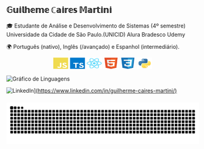 ## 𝔾𝕦𝕚𝕝𝕙𝕖𝕞𝕖 ℂ𝕒𝕚𝕣𝕖𝕤 𝕄𝕒𝕣𝕥𝕚𝕟𝕚


🎓 Estudante de Análise e Desenvolvimento de Sistemas (4º semestre)
 Universidade da Cidade de São Paulo.(UNICID)
 Alura
 Bradesco
 Udemy
 

🌍  Português (nativo), Inglês (/avançado) e Espanhol (intermediário).




<div align="center"> 
  <img alt="JavaScript" height="30" width="40" src="https://raw.githubusercontent.com/devicons/devicon/master/icons/javascript/javascript-plain.svg">
  <img alt="TypeScript" height="30" width="40" src="https://raw.githubusercontent.com/devicons/devicon/master/icons/typescript/typescript-plain.svg">
  <img alt="React" height="30" width="40" src="https://raw.githubusercontent.com/devicons/devicon/master/icons/react/react-original.svg">
  <img alt="HTML5" height="30" width="40" src="https://raw.githubusercontent.com/devicons/devicon/master/icons/html5/html5-original.svg">
  <img alt="CSS3" height="30" width="40" src="https://raw.githubusercontent.com/devicons/devicon/master/icons/css3/css3-original.svg">
  <img alt="Python" height="30" width="40" src="https://raw.githubusercontent.com/devicons/devicon/master/icons/python/python-original.svg">
</div>


![Gráfico de Linguagens](https://github.com/GuiCMartini/pizzaria/blob/main/images/grafico_pizza.png)



![LinkedIn](https://img.shields.io/badge/LinkedIn-0A66C2?style=flat&logo=linkedin&logoColor=white)][(https://www.linkedin.com/in/guilherme-caires-martini/)](https://www.linkedin.com/in/guilherme-martini-8020521a3/)

###

<img src="https://raw.githubusercontent.com/guicmartini/guicmartini/output/snake.svg" alt="Snake animation" />

###
